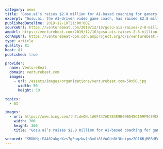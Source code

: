 ```yaml
---
category: news
title: "Gosu.ai’s raises $2.8 million for AI-based coaching for gamers in League of Legends"
excerpt: "Gosu.ai, the AI-driven video game coach, has raised $2.8 million for its AI-based video coach that helps players get better at playing League of Legends. The news comes after the company last week unveiled its plans for a desktop voice assistant that proactively offers strategy, tactics, and feedback to gamers as they play League of Legends."
publishedDateTime: 2019-12-10T21:00:00Z
sourceUrl: https://venturebeat.com/2019/12/10/gosu-ais-raises-2-8-million-for-ai-based-coaching-for-gamers-in-league-of-legends/
ampUrl: https://venturebeat.com/2019/12/10/gosu-ais-raises-2-8-million-for-ai-based-coaching-for-gamers-in-league-of-legends/amp/
cdnAmpUrl: https://venturebeat-com.cdn.ampproject.org/c/s/venturebeat.com/2019/12/10/gosu-ais-raises-2-8-million-for-ai-based-coaching-for-gamers-in-league-of-legends/amp/
type: article
quality: 81
heat: 81
published: true

provider:
  name: VentureBeat
  domain: venturebeat.com
  images:
    - url: /assets/images/organizations/venturebeat.com-50x50.jpg
      width: 50
      height: 50

topics:
  - AI

images:
  - url: https://www.bing.com/th?id=ON.1A6F347AD2B3E9B696545C159F9CE9C6
    width: 700
    height: 360
    title: "Gosu.ai’s raises $2.8 million for AI-based coaching for gamers in League of Legends"

secured: "SBDKHjiFAA02ukgdXzs7gPaqzkwlh3xOi81VAOUnBt3UnipnzZO16BjMRBdEdL0RALvOsSlXBUQ3xmzBUXc/oJLoTz48+wX2ZQ/wIuPYGNlr1cR6UK++6MihpLvUPPQ4DgKakhPjbfd3nhhCkvDTybToVd9Dfk/V3zpNac1v5IwOMo6NpvLl9Dd4yzPh3UcvLFohNiCDU94i30cAkwsWi/ynJVnjciThR9f2jm9IuOgGzWK2tH4+fXFNBqY2m8w6+wOGJrKyzPksa5cLRWCZtg==;L3wt8HxzasOxf5hA4NFSTg=="
---
```


